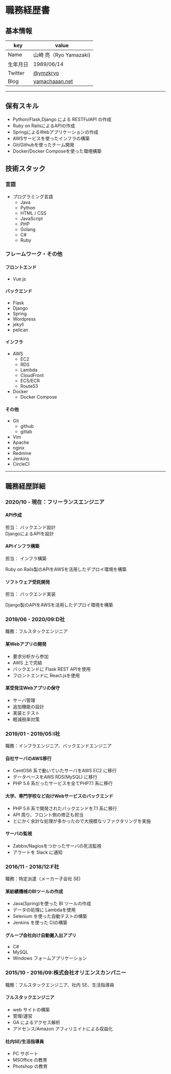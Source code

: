# 職務経歴書

## 基本情報

|key|value|
|---|-----|
|Name|山崎 亮（Ryo Yamazaki)|
|生年月日|1989/06/14|
|Twitter|[@ymzkryo](https://twitter.com/ymzkryo)|
|Blog|[yamachaaan.net](https://yamachaaan.net)|

---

## 保有スキル

- Python/Flask,Django による RESTFulAPI の作成
- Ruby on RailsによるAPIの作成
- SpringによるWebアプリケーションの作成
- AWSサービスを使ったインフラの構築
- Git/Githubを使ったチーム開発
- Docker/Docker Composeを使った環境構築


## 技術スタック

### 言語

- プログラミング言語
    - Java
    - Python
    - HTML / CSS
    - JavaScript
    - PHP
    - Golang
    - C#
    - Ruby

### フレームワーク・その他

#### フロントエンド

- Vue.js

#### バックエンド

- Flask
- Django
- Spring
- Wordpress
- jekyll
- pelican

#### インフラ

- AWS
    - EC2
    - RDS
    - Lambda
    - CloudFront
    - ECS/ECR
    - Route53
- Docker
    - Docker Compose

#### その他

- Git
    - github
    - gitlab
- Vim
- Apache
- nginx
- Redmine
- Jenkins
- CircleCI

---

## 職務経歴詳細

### 2020/10 - 現在：フリーランスエンジニア

#### API作成

担当： バックエンド設計  
DjangoによるAPIを設計

#### APIインフラ構築

担当： インフラ構築  

Ruby on Rails製のAPIをAWSを活用したデプロイ環境を構築  


#### ソフトウェア受託開発

担当： バックエンド実装

Django製のAPIをAWSを活用したデプロイ環境を構築


### 2019/06 - 2020/09:D社

職務：フルスタックエンジニア

#### 某Webアプリの開発

- 要求分析から参加
- AWS 上で完結
- バックエンドに Flask REST APIを使用
- フロントエンドに React.jsを使用

#### 某受発注Webアプリの保守

- サーバ管理
- 追加機能の設計
- 実装とテスト
- 軽減税率対策

### 2019/01 - 2019/05:I社

職務：インフラエンジニア、バックエンドエンジニア

#### 自社サーバのAWS移行

- CentOS6 系で動いていたサーバをAWS EC2 に移行
- データベースをAWS RDS(MySQL) に移行
- PHP 5.6 系だったサービスを全てPHP7.1 系に移行

#### 大学、専門学校など向けWebサービスのバックエンド

- PHP 5.6 系で開発されたバックエンドを7.1 系に移行
- API 周り、フロント側の修正も担当
- とにかく余計な処理が多かったので大規模なリファクタリングを実施

#### サーバの監視

- Zabbix/Nagiosをつかったサーバの死活監視
- アラートを Slack に通知

### 2016/11 - 2018/12:F社

職務：特定派遣（メーカー子会社 SE)

#### 某紡績機械のBIツールの作成

- Java(Spring)を使った BI ツールの作成
- データの処理に Lambdaを使用
- Selenium を使った自動テストの構築
- Jenkins を使った CIの構築


#### グループ会社向け自動搬入出アプリ

- C#
- MySQL
- Windows フォームアプリケーション

### 2015/10 - 2016/09:株式会社オリエンスカンパニー

職務：フルスタックエンジニア、社内 SE、生活指導員

#### フルスタックエンジニア

- web サイトの構築
- 管理/運営
- GA によるアクセス解析
- アドセンス/Amazon アフィリエイトによる収益化

#### 社内SE/生活指導員

- PC サポート
- MSOffice の教育
- Photshop の教育

